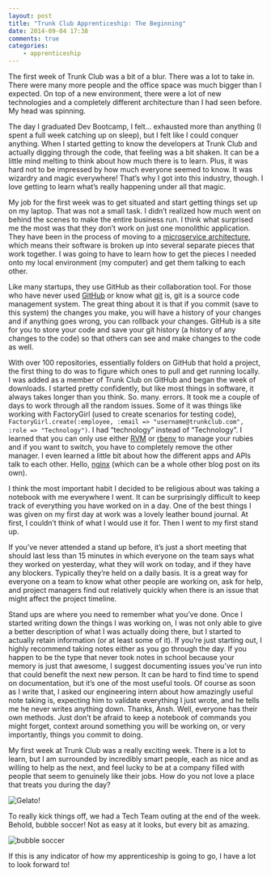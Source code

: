 ```yaml
---
layout: post
title: "Trunk Club Apprenticeship: The Beginning"
date: 2014-09-04 17:38
comments: true
categories: 
	- apprenticeship
---
```


The first week of Trunk Club was a bit of a blur. There was a lot to take in. There were many more people and the office space was much bigger than I expected. On top of a new environment, there were a lot of new technologies and a completely different architecture than I had seen before. My head was spinning.

The day I graduated Dev Bootcamp, I felt… exhausted more than anything (I spent a full week catching up on sleep), but I felt like I could conquer anything. When I started getting to know the developers at Trunk Club and actually digging through the code, that feeling was a bit shaken. It can be a little mind melting to think about how much there is to learn. Plus, it was hard not to be impressed by how much everyone seemed to know. It was wizardry and magic everywhere! That’s why I got into this industry, though. I love getting to learn what’s really happening under all that magic.

My job for the first week was to get situated and start getting things set up on my laptop. That was not a small task.  I didn’t realized how much went on behind the scenes to make the entire business run. I think what surprised me the most was that they don’t work on just one monolithic application. They have been in the process of moving to a [microservice architecture](http://martinfowler.com/articles/microservices.html), which means their software is broken up into several separate pieces that work together. I was going to have to learn how to get the pieces I needed onto my local environment (my computer) and get them talking to each other.

Like many startups, they use GitHub as their collaboration tool. For those who have never used [GitHub](https://github.com/about) or know what [git](http://git-scm.com/doc) is, git is a source code management system. The great thing about it is that if you commit (save to this system) the changes you make, you will have a history of your changes and if anything goes wrong, you can rollback your changes. GitHub is a site for you to store your code and save your git history (a history of any changes to the code) so that others can see and make changes to the code as well.

With over 100 repositories, essentially folders on GitHub that hold a project, the first thing to do was to figure which ones to pull and get running locally. I was added as a member of Trunk Club on GitHub and began the week of downloads. I started pretty confidently, but like most things in software, it always takes longer than you think. So. many. errors. It took me a couple of days to work through all the random issues. Some of it was things like working with FactoryGirl (used to create scenarios for testing code), 
`FactoryGirl.create(:employee, :email => "username@trunkclub.com", :role => "Technology")`. 
I had “technology” instead of “Technology”. I learned that you can only use either [RVM](http://rvm.io/) or [rbenv](https://github.com/sstephenson/rbenv) to manage your rubies and if you want to switch, you have to completely remove the other manager. I even learned a little bit about how the different apps and APIs talk to each other. Hello, [nginx](http://nginx.com/) (which can be a whole other blog post on its own).

I think the most important habit I decided to be religious about was taking a notebook with me everywhere I went. It can be surprisingly difficult to keep track of everything you have worked on in a day. One of the best things I was given on my first day at work was a lovely leather bound journal. At first, I couldn’t think of what I would use it for. Then I went to my first stand up. 

If you’ve never attended a stand up before, it’s just a short meeting that should last less than 15 minutes in which everyone on the team says what they worked on yesterday, what they will work on today, and if they have any blockers. Typically they’re held on a daily basis. It is a great way for everyone on a team to know what other people are working on, ask for help, and project managers find out relatively quickly when there is an issue that might affect the project timeline.

Stand ups are where you need to remember what you’ve done. Once I started writing down the things I was working on, I was not only able to give a better description of what I was actually doing there, but I started to actually retain information (or at least some of it). If you’re just starting out, I highly recommend taking notes either as you go through the day. If you happen to be the type that never took notes in school because your memory is just that awesome, I suggest documenting issues you’ve run into that could benefit the next new person. It can be hard to find time to spend on documentation, but it’s one of the most useful tools. Of course as soon as I write that, I asked our engineering intern about how amazingly useful note taking is, expecting him to validate everything I just wrote, and he tells me he never writes anything down. Thanks, Ansh. Well, everyone has their own methods. Just don’t be afraid to keep a notebook of commands you might forget, context around something you will be working on, or very importantly, things you commit to doing.

My first week at Trunk Club was a really exciting week. There is a lot to learn, but I am surrounded by incredibly smart people, each as nice and as willing to help as the next, and  feel lucky to be at a company filled with people that seem to genuinely like their jobs. How do you not love a place that treats you during the day?

![Gelato!](http://i.imgur.com/jDd2VP6l.jpg)

To really kick things off, we had a Tech Team outing at the end of the week. Behold, bubble soccer! Not as easy at it looks, but every bit as amazing. 

![bubble soccer](http://i.imgur.com/kSEBeoK.jpg)

If this is any indicator of how my apprenticeship is going to go, I have a lot to look forward to!
